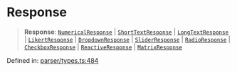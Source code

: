 # Response

> **Response**: [`NumericalResponse`](../interfaces/NumericalResponse.md) \| [`ShortTextResponse`](../interfaces/ShortTextResponse.md) \| [`LongTextResponse`](../interfaces/LongTextResponse.md) \| [`LikertResponse`](../interfaces/LikertResponse.md) \| [`DropdownResponse`](../interfaces/DropdownResponse.md) \| [`SliderResponse`](../interfaces/SliderResponse.md) \| [`RadioResponse`](../interfaces/RadioResponse.md) \| [`CheckboxResponse`](../interfaces/CheckboxResponse.md) \| [`ReactiveResponse`](../interfaces/ReactiveResponse.md) \| [`MatrixResponse`](../interfaces/MatrixResponse.md)

Defined in: [parser/types.ts:484](https://github.com/revisit-studies/study/blob/91e343153031618f8f5789851e5b25c288bf8f4a/src/parser/types.ts#L484)

